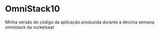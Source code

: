 # OmniStack10
 Minha versão do código da aplicação produzida durante a décima semana omnistack da rocketseat
